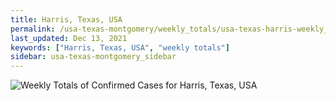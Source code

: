 ```yaml
---
title: Harris, Texas, USA
permalink: /usa-texas-montgomery/weekly_totals/usa-texas-harris-weekly_totals.html
last_updated: Dec 13, 2021
keywords: ["Harris, Texas, USA", "weekly totals"]
sidebar: usa-texas-montgomery_sidebar
---
```


![Weekly Totals of Confirmed Cases for Harris, Texas, USA](/covid_tracker/images/graphs/usa-texas-harris-weekly_totals_graph.png)
